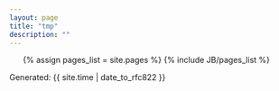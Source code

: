 ```yaml
---
layout: page
title: "tmp"
description: ""
---
```






<ul>
  {% assign pages_list = site.pages %}  
  {% include JB/pages_list %}
</ul>





Generated: {{ site.time | date_to_rfc822 }}


